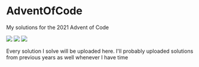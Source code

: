 # AdventOfCode
My solutions for the 2021 Advent of Code

![](https://img.shields.io/badge/day%20📅-20-blue)
![](https://img.shields.io/badge/stars%20⭐-11-yellow)
![](https://img.shields.io/badge/days%20completed-4-red)

Every solution I solve will be uploaded here. I'll probably uploaded solutions from previous years as well whenever I have time
